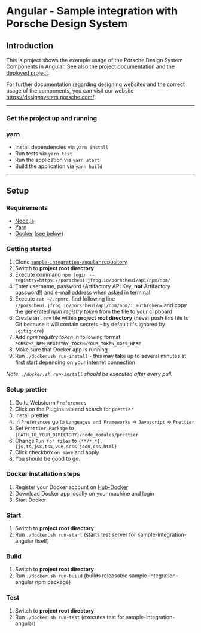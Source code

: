 # Angular - Sample integration with Porsche Design System

## Introduction

This is project shows the example usage of the Porsche Design System Components in Angular. See also the [project documentation](https://designsystem.porsche.com/v1/#/start-coding/angular) and the [deployed project](https://porsche-design-system.github.io/sample-integration-angular).

For further documentation regarding designing websites and the correct usage of the components, you can visit our website https://designsystem.porsche.com/.

---

### Get the project up and running

### yarn

- Install dependencies via `yarn install`
- Run tests via `yarn test`
- Run the application via `yarn start`
- Build the application via `yarn build`

---

## Setup

### Requirements

- [Node.js](https://nodejs.org)
- [Yarn](https://yarnpkg.com)
- [Docker](https://www.docker.com) ([see below](#docker-installation-steps))

### Getting started

1. Clone [`sample-integration-angular` repository](https://github.com/porsche-design-system/sample-integration-angular)
1. Switch to **project root directory**
1. Execute command `npm login --registry=https://porscheui.jfrog.io/porscheui/api/npm/npm/`
1. Enter username, password (Artifactory API Key, **not** Artifactory password!) and e-mail address when asked in terminal
1. Execute `cat ~/.npmrc`, find following line `//porscheui.jfrog.io/porscheui/api/npm/npm/:_authToken=` and copy the generated _npm registry token_ from the file to your clipboard
1. Create an `.env` file within **project root directory** (never push this file to Git because it will contain secrets – by default it's ignored by `.gitignore`)
1. Add _npm registry token_ in following format `PORSCHE_NPM_REGISTRY_TOKEN=YOUR_TOKEN_GOES_HERE`
1. Make sure that Docker app is running
1. Run `./docker.sh run-install` - this may take up to several minutes at first start depending on your internet connection

_Note: `./docker.sh run-install` should be executed after every pull._

### Setup prettier

1. Go to Webstorm `Preferences`
1. Click on the Plugins tab and search for `prettier`
1. Install prettier
1. In `Preferences` go to `Languages and Frameworks` -> `Javascript` -> `Prettier`
1. Set `Prettier Package` to `{PATH_TO_YOUR_DIRECTORY}/node_modules/prettier`
1. Change `Run for files` to `{**/*,*}.{js,ts,jsx,tsx,vue,scss,json,css,html}`
1. Click checkbox `on save` and apply
1. You should be good to go.

### Docker installation steps

1. Register your Docker account on [Hub-Docker](https://hub.docker.com)
1. Download Docker app locally on your machine and login
1. Start Docker

### Start

1. Switch to **project root directory**
1. Run `./docker.sh run-start` (starts test server for sample-integration-angular itself)

### Build

1. Switch to **project root directory**
1. Run `./docker.sh run-build` (builds releasable sample-integration-angular npm package)

### Test

1. Switch to **project root directory**
1. Run `./docker.sh run-test` (executes test for sample-integration-angular)
